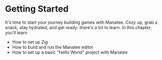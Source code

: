 # Getting Started

It's time to start your journey building games with Manatee. Cozy up, grab a snack, stay hydrated,
and get ready: there's a lot to learn. In this chapter, you'll learn

* How to set up Zig
* How to build and run the Manatee editor
* How to set up a basic "Hello World" project with Manatee
